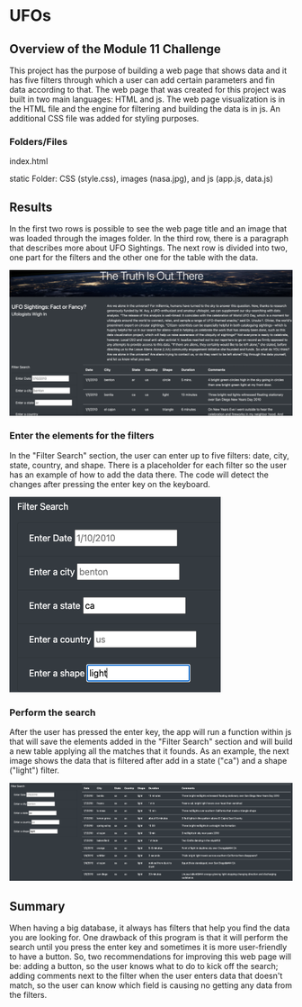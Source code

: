 # UFOs
## Overview of the Module 11 Challenge

This project has the purpose of building a web page that shows data and it has five filters through which a user can add certain parameters and fin data according to that. The web page that was created for this project was built in two main languages: HTML and js. The web page visualization is in the HTML file and the engine for filtering and building the data is in js. An additional CSS file was added for styling purposes. 

### Folders/Files

index.html

static Folder: CSS (style.css), images (nasa.jpg), and js (app.js, data.js)

## Results

In the first two rows is possible to see the web page title and an image that was loaded through the images folder. In the third row, there is a paragraph that describes more about UFO Sightings. The next row is divided into two, one part for the filters and the other one for the table with the data. 

!['1'](https://github.com/DylanMontemayor/UFOs/blob/main/Resources/1.png)

### Enter the elements for the filters

In the "Filter Search" section, the user can enter up to five filters: date, city, state, country, and shape. There is a placeholder for each filter so the user has an example of how to add the data there. The code will detect the changes after pressing the enter key on the keyboard. 

!['2'](https://github.com/DylanMontemayor/UFOs/blob/main/Resources/2.png)

### Perform the search

After the user has pressed the enter key, the app will run a function within js that will save the elements added in the "Filter Search" section and will build a new table applying all the matches that it founds. As an example, the next image shows the data that is filtered after add in a state ("ca") and a shape ("light") filter. 

!['3'](https://github.com/DylanMontemayor/UFOs/blob/main/Resources/3.png)

## Summary

When having a big database, it always has filters that help you find the data you are looking for. One drawback of this program is that it will perform the search until you press the enter key and sometimes it is more user-friendly to have a button. So, two recommendations for improving this web page will be: adding a button, so the user knows what to do to kick off the search; adding comments next to the filter when the user enters data that doesn't match, so the user can know which field is causing no getting any data from the filters. 
